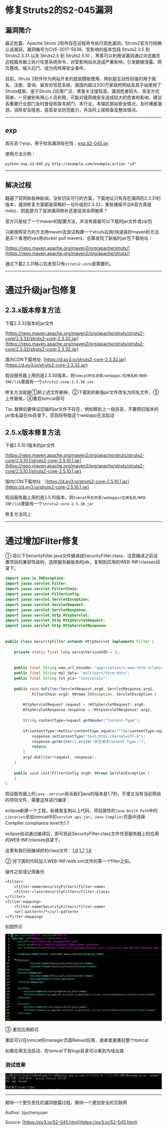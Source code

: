 # 修复Struts2的S2-045漏洞

## 漏洞简介

最近批露，Apache Struts 2软件存在远程命令执行高危漏洞，Struts2官方已经确认该漏洞，漏洞编号为CVE-2017-5638，受影响的版本包括 Struts2.3.5 到 Struts2.3.31 以及 Struts2.5 到 Struts2.5.10 。黑客可以利用该漏洞通过浏览器在远程服务器上执行任意系统命令，对受影响站点造成严重影响，引发数据泄露、网页篡改、植入后门、成为肉鸡等安全事件。

目前，Struts 2软件作为网站开发的底层模板使用，特别是互动性较强的用于报名、注册、查询、留言的信息系统，我国内超过300万家政府网站及其子站使用了Struts框架。鉴于Struts 2应用广泛、黑客关注度较高、漏洞危害较大、攻击方式简单，一旦被别有用心人员利用，可能对我网络安全造成较大的危害和影响，建议各重要行业部门及时督促核查本部门、本行业、本辖区网站安全情况，及时堵塞漏洞，消除安全隐患，提高安全防范能力，并及时上报核查及整改情况。

----

## exp

首先丢个exp，用于检验漏洞存在性：[exp.S2-045.py](code/exp.S2-045.py)

使用方法示例：

```
python exp.S2-045.py http://example.com/example.action "id"
```

----

## 解决过程

翻遍了官网和各种新闻，没有切实可行的方案，下载地址只有存在漏洞的2.3.31的版本，漏洞修复方案都是简略的一句升级到2.3.32，某些播报平台&官方真是mdzz，到底是为了促进漏洞修补还是促进全网被黑？

官方只是给了一个maven的配置方法，并没有直接可以下载的jar文件或zip包

只能按照官方的方法用maven去尝试构建一个struts应用(快速装好maven的方法是买个香港的vps用docker pull maven)，总算发现了新版的jar包下载地址：

[https://repo.maven.apache.org/maven2/org/apache/struts/](https://repo.maven.apache.org/maven2/org/apache/struts/)

通过下载2.3.31核心包发现只有`struts2-core`是需要的。

----

# 通过升级jar包修复

## 2.3.x版本修复方法

下载2.3.32版本的jar文件

[https://repo.maven.apache.org/maven2/org/apache/struts/struts2-core/2.3.32/struts2-core-2.3.32.jar](https://repo.maven.apache.org/maven2/org/apache/struts/struts2-core/2.3.32/struts2-core-2.3.32.jar)

国内CDN下载地址: [https://d.py3.io/struts2-core-2.3.32.jar](https://d.py3.io/struts2-core-2.3.32.jar)

假设服务器上用的是2.3.30版本，则`tomcat所在目录/webapps/应用名称/WEB-INF/lib`里面有一个`struts2-core-2.3.30.jar`

修复方法就是①把上述文件删掉，②下载到的新版jar文件改名为同名文件，③上传替换，④重启tomcat即可

Tip: 替换后要保证旧版的jar文件不存在，例如移到上一级目录，不要把旧版本的jar改名留在lib目录下，否则将导致这个webapp无法启动

## 2.5.x版本修复方法

下载2.5.10.1版本的jar文件

[https://repo.maven.apache.org/maven2/org/apache/struts/struts2-core/2.5.10.1/struts2-core-2.5.10.1.jar](https://repo.maven.apache.org/maven2/org/apache/struts/struts2-core/2.5.10.1/struts2-core-2.5.10.1.jar)

国内CDN下载地址：[https://d.py3.io/struts2-core-2.5.10.1.jar](https://d.py3.io/struts2-core-2.5.10.1.jar)

假设服务器上用的是2.5.10版本，则`tomcat所在目录/webapps/应用名称/WEB-INF/lib`里面有一个`struts2-core-2.5.10.jar`

修复方法同上

----

# 通过增加Filter修复

① 将以下SecurityFilter.java文件编译成SecurityFilter.class，注意编译之前设置项目的兼容性级别，选择服务器版本的jdk，复制到应用的WEB-INF/classes目录下。

```java
import java.io.IOException;
import javax.servlet.Filter;
import javax.servlet.FilterChain;
import javax.servlet.FilterConfig;
import javax.servlet.ServletException;
import javax.servlet.ServletRequest;
import javax.servlet.ServletResponse;
import javax.servlet.http.HttpServlet;
import javax.servlet.http.HttpServletRequest;
import javax.servlet.http.HttpServletResponse;


public class SecurityFilter extends HttpServlet implements Filter {

	private static final long serialVersionUID = 1L;
	
	
	public final String www_url_encode= "application/x-www-form-urlencoded";
	public final String mul_data= "multipart/form-data";
	public final String txt_pla= "text/plain";

	public void doFilter(ServletRequest arg0, ServletResponse arg1,
			FilterChain arg2) throws IOException, ServletException {

		HttpServletRequest request = (HttpServletRequest) arg0;
		HttpServletResponse response = (HttpServletResponse) arg1;
		
		String contentType=request.getHeader("Content-Type");
		
		if(contentType!=null&&!contentType.equals("")&&!contentType.equalsIgnoreCase(www_url_encode)&&!contentType.equalsIgnoreCase(mul_data)&&!contentType.equalsIgnoreCase(txt_pla)){
			response.setContentType("text/html;charset=UTF-8");
			response.getWriter().write("非法请求Content-Type！");
			return;
		}
		arg2.doFilter(request, response);
	}

	public void init(FilterConfig arg0) throws ServletException {
	}
}
```

假设服务器上的`java -version`告诉我们java的版本是1.7的，手里又没有当前网站的项目文件，需要这样进行编译：

eclipse新建一个工程，新建类复制以上代码，项目属性的`Java Build Path`中的`Libraries`添加tomcat中的`servlet-api.jar`，`Java Complier`页面中选择Complier compliance level为1.7

eclipse自动通过编译后，即可将此SecurityFilter.class文件传至服务器上的应用的WEB-INF/classes目录下。

这里有我已经编译好的class文件：[1.6](https://d.py3.io/SecurityFilter_jdk1.6.class)  [1.7](https://d.py3.io/SecurityFilter_jdk1.7.class)  [1.8](https://d.py3.io/SecurityFilter_jdk1.8.class)

② 将下面的代码加入WEB-INF/web.xml文件的第一个filter之前。

操作之前请记得备份

```
<filter>
    <filter-name>SecurityFilter</filter-name>
    <filter-class>SecurityFilter</filter-class>
</filter>
<filter-mapping>
    <filter-name>SecurityFilter</filter-name>
    <url-pattern>/*</url-pattern>
</filter-mapping>
```

如图所示

![S2-045_filter.jpg](assets/img/S2-045_filter.jpg)

③ 重启应用即可

重启可以在tomcat的manager页面Reload应用，或者直接重启整个tomcat

如果应用无法启动，在tomcat下有logs目录可以看到为啥出错

### 测试效果

![](assets/img/S2-045_filterresult.jpg)

----

期待一个更负责任的漏洞披露过程，期待一个更加安全的互联网

Author: zjuchenyuan

Source: [https://py3.io/S2-045.html](https://py3.io/S2-045.html)